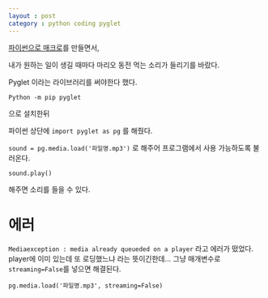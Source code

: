 ```yaml
---
layout : post
category : python coding pyglet
---
```


[파이썬으로 매크로]()를 만들면서,

내가 원하는 일이 생길 때마다
마리오 동전 먹는 소리가 들리기를 바랐다.

Pyglet 이라는 라이브러리를 써야한다 했다.

`Python -m pip pyglet`

으로 설치한뒤

파이썬 상단에 `import pyglet as pg` 를 해줬다.


`sound = pg.media.load('파일명.mp3')` 로 해주어 프로그램에서 사용 가능하도록 불러온다.

`sound.play()`

해주면 소리를 들을 수 있다.

# 에러

`Mediaexception : media already queueded on a player` 라고 에러가 떴었다.
player에 이미 있는데 또 로딩했느냐 라는 뜻이긴한데... 그냥 
매개변수로 `streaming=False`를 넣으면 해결된다.

`pg.media.load('파일명.mp3', streaming=False)`
